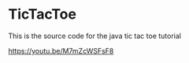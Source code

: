 # TicTacToe
This is the source code for the java tic tac toe tutorial

https://youtu.be/M7mZcWSFsF8
